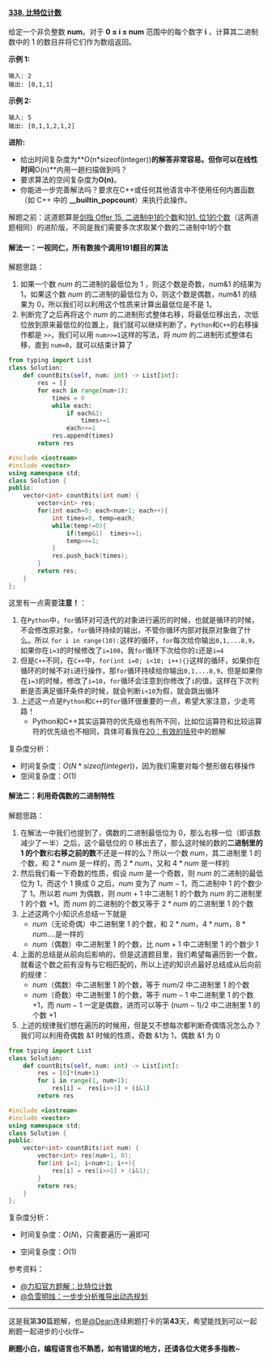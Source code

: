 #### [338. 比特位计数](https://leetcode-cn.com/problems/counting-bits/)

给定一个非负整数 **num**。对于 **0 ≤ i ≤ num** 范围中的每个数字 **i** ，计算其二进制数中的 1 的数目并将它们作为数组返回。

**示例 1:**

```
输入: 2
输出: [0,1,1]
```

**示例 2:**

```
输入: 5
输出: [0,1,1,2,1,2]
```

**进阶:**

- 给出时间复杂度为**O(n\*sizeof(integer))**的解答非常容易。但你可以在线性时间**O(n)**内用一趟扫描做到吗？
- 要求算法的空间复杂度为**O(n)**。
- 你能进一步完善解法吗？要求在C++或任何其他语言中不使用任何内置函数（如 C++ 中的 **__builtin_popcount**）来执行此操作。

解题之前：这道题算是[剑指 Offer 15. 二进制中1的个数](https://leetcode-cn.com/problems/er-jin-zhi-zhong-1de-ge-shu-lcof/)和[191. 位1的个数](https://leetcode-cn.com/problems/number-of-1-bits/)（这两道题相同）的进阶版，不同是我们需要多次求取某个数的二进制中1的个数

#### 解法一：一视同仁，所有数挨个调用191题目的算法

解题思路：

1. 如果一个数 $num$ 的二进制的最低位为 $1$ ，则这个数是奇数，$num\&1$ 的结果为 $1$，如果这个数 $num$ 的二进制的最低位为 $0$，则这个数是偶数，$num\&1$ 的结果为 $0$，所以我们可以利用这个性质来计算出最低位是不是 $1$。
2. 判断完了之后再将这个 $num$ 的二进制形式整体右移，将最低位移出去，次低位放到原来最低位的位置上，我们就可以继续判断了，`Python`和`C++`的右移操作都是 `>>`，我们可以用 `num>>=1​` 这样的写法，将 $num$ 的二进制形式整体右移，直到 `num=0​`，就可以结束计算了

```python
from typing import List
class Solution:
    def countBits(self, num: int) -> List[int]:
        res = []
        for each in range(num+1):
            times = 0
            while each:
                if each&1:
                    times+=1
                each>>=1
            res.append(times)
        return res
```

```c++
#include <iostream>
#include <vector>
using namespace std;
class Solution {
public:
    vector<int> countBits(int num) {
        vector<int> res;
        for(int each=0; each<num+1; each++){
            int times=0, temp=each;
            while(temp!=0){
                if(temp&1)  times+=1;
                temp>>=1;
            }
            res.push_back(times);
        }
        return res;
    }
};
```

这里有一点需要**注意！**：

1. 在`Python`中，`for`​ 循环对可迭代的对象进行遍历的时候，也就是循环的时候，不会修改原对象，​`for`循环持续的输出，不管你循环内部对我原对象做了什么。所以 `for i in range(10):`这样的循环，`for`每次给你输出`0,1,...8,9`，如果你在`i=3`的时候修改了`i=100`，我`for`循环下次给你的`i`还是`i=4`
2. 但是`C++`不同，在`C++`中，`for(int i=0; i<10; i++){}`这样的循环，如果你在循环的时候不对`i`进行操作，那`for`循环持续给你输出`0,1,...8,9`，但是如果你在`i=3`的时候，修改了`i=10`，`for`循环会注意到你修改了`i`的值，这样在下次判断是否满足循环条件的时候，就会判断`i<10`为假，就会跳出循环
3. 上述这一点是`Python`和`C++`的`for`循环很重要的一点，希望大家注意，少走弯路！
   - Python和C++其实运算符的优先级也有所不同，比如位运算符和比较运算符的优先级也不相同，具体可看我在[20：有效的括号](https://leetcode-cn.com/problems/valid-parentheses/solution/zhi-jie-yong-zhan-si-xiang-ji-ke-cpython-yjzm/)中的题解

复杂度分析：

- 时间复杂度：$O(N*sizeof(integer))$，因为我们需要对每个整形做右移操作
- 空间复杂度：$O(1)$

#### 解法二：利用奇偶数的二进制特性

解题思路：

1. 在解法一中我们也提到了，偶数的二进制最低位为 $0$，那么右移一位（即该数减少了一半）之后，这个最低位的 $0$ 移出去了，那么这时候的数的**二进制里的 $1$ 的个数**和**右移之前的数**不还是一样的么？所以一个数 $num$，其二进制里 $1$ 的个数，和 $2*num$ 是一样的，而 $2*num$，又和 $4*num$ 是一样的
2. 然后我们看一下奇数的性质，假设 $num$ 是一个奇数，则 $num$ 的二进制的最低位为 $1$，而这个 $1$ 换成 $0$ 之后，$num$ 变为了 $num-1$，而二进制中 $1$ 的个数少了 $1$。所以若 $num$ 为偶数，则 $num+1$ 中二进制 $1$ 的个数为 $num$ 的二进制里 $1$ 的个数 $+1$。而 $num$ 的二进制的个数又等于 $2*num$ 的二进制里 $1$ 的个数
3. 上述这两个小知识点总结一下就是
   - $num$（无论奇偶）中二进制里 $1$ 的个数，和 $2*num$，$4*num$，$8*num$....是一样的
   - $num$（偶数）中二进制里 $1$ 的个数，比 $num+1$ 中二进制里 $1$ 的个数少 $1$
4. 上面的总结是从前向后影响的，但是这道题目里，我们希望每遍历到一个数，就看这个数之前有没有与它相匹配的，所以上述的知识点最好总结成从后向前的规律：
   - $num$（偶数）中二进制里 $1$ 的个数，等于 $num/2$ 中二进制里 $1$ 的个数
   - $num$（奇数）中二进制里 $1$ 的个数，等于 $num-1$ 中二进制里 $1$ 的个数 $+1$，而 $num-1$ 一定是偶数，进而可以等于 $(num-1)/2$ 中二进制里 $1$ 的个数 $+1$
5. 上述的规律我们想在遍历的时候用，但是又不想每次都判断奇偶情况怎么办？我们可以利用奇偶数 $\&1$ 时候的性质，奇数 $\&1$为 $1$，偶数 $\&1$ 为 $0$

```python
from typing import List
class Solution:
    def countBits(self, num: int) -> List[int]:
        res = [0]*(num+1)
        for i in range(1, num+1):
            res[i] =  res[i>>1] + (i&1)
        return res
```

```c++
#include <iostream>
#include <vector>
using namespace std;
class Solution {
public:
    vector<int> countBits(int num) {
        vector<int> res(num+1, 0);
        for(int i=1; i<num+1; i++){
            res[i] = res[i>>1] + (i&1);
        }
        return res;
    }
};
```

复杂度分析：

- 时间复杂度：$O(N)$，只需要遍历一遍即可

- 空间复杂度：$O(1)$

参考资料：

- [@力扣官方题解：比特位计数](https://leetcode-cn.com/problems/counting-bits/solution/bi-te-wei-ji-shu-by-leetcode-solution-0t1i/)
- [@负雪明烛：一步步分析推导出动态规划](https://leetcode-cn.com/problems/counting-bits/solution/yi-bu-bu-fen-xi-tui-dao-chu-dong-tai-gui-3yog/)

____

这是我第**30**篇题解，也是[@Dean](https://leetcode-cn.com/u/dean-98543/)连续刷题打卡的第**43**天，希望能找到可以一起刷题一起进步的小伙伴~

**刷题小白，编程语言也不熟悉，如有错误的地方，还请各位大佬多多指教~**